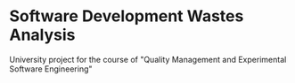 # Software Development Wastes Analysis
University project for the course of "Quality Management and Experimental Software Engineering"
